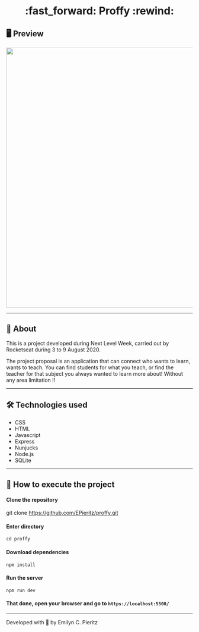 <h1 align = "center"> :fast_forward: Proffy :rewind: </h1>

## 🖥 Preview
<p align = "center">
  <img src = "https://raw.githubusercontent.com/ecpieritz/proffy/master/public/img/proffy-print.jpg" width = "700">
</p>

---

## 📖 About
<p>This is a project developed during Next Level Week, carried out by Rocketseat during 3 to 9 August 2020.</p>
<p>The project proposal is an application that can connect who wants to learn, wants to teach. You can find students for what you teach, or find the teacher for that subject you always wanted to learn more about! Without any area limitation !!</p>


---

## 🛠 Technologies used
- CSS
- HTML
- Javascript
- Express
- Nunjucks
- Node.js
- SQLite

---

## 🚀 How to execute the project
#### Clone the repository
git clone https://github.com/EPieritz/proffy.git

#### Enter directory
`cd proffy`

#### Download dependencies
`npm install`

#### Run the server
`npm run dev`

#### That done, open your browser and go to `https://localhost:5500/`

---
Developed with 💙 by Emilyn C. Pieritz

